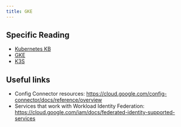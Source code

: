 ```yaml
---
title: GKE
---
```



## Specific Reading

* [Kubernetes KB](../kb/index.md)
* [GKE](../gke/index.md)
* [K3S](../k3s/index.md)

## Useful links

* Config Connector resources: <https://cloud.google.com/config-connector/docs/reference/overview>
* Services that work with Workload Identity Federation: <https://cloud.google.com/iam/docs/federated-identity-supported-services>
